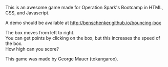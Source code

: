 This is an awesome game made for Operation Spark's Bootcamp in HTML, CSS, and Javascript.

A demo should be available at http://benschenker.github.io/bouncing-box

The box moves from left to right.  
You can get points by clicking on the box, but this increases the speed of the box.  
How high can you score?

This game was made by George Mauer (tokangaroo).